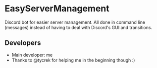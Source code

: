 # EasyServerManagement
Discord bot for easier server management. All done in command line (messages) instead of having to deal with Discord's GUI and transitions.

## Developers
- Main developer: me
- Thanks to @tycrek for helping me in the beginning though :)
